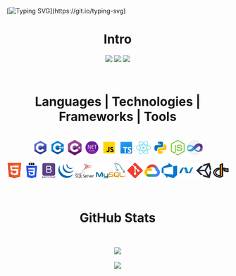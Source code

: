 [![Typing SVG](https://readme-typing-svg.demolab.com?font=Fira+Code&size=25&duration=3500&pause=750&color=53F6F7&center=true&vCenter=true&width=1000&height=100&lines=.+.+.+💬+Hello+Stranger+💬+.+.+.;.+.+.+🔺+Welcome+To+My+Venue+🔻+.+.+.;.+.+.+⚠️+Make+Yourself+At+Home+%3A&#41;+⚜️+.+.+.)](https://git.io/typing-svg)

<h1 align="center">Intro</h1>

<p align="center">
  <a href="https://www.instagram.com/sorrow.dada/"><img src="https://img.shields.io/badge/car_instagram-%23E4405F.svg?&style=for-the-badge&logo=instagram&logoColor=white" height=25></a>
  <a href="https://www.linkedin.com/in/danielmayabonilla0213/">
    <img src="https://img.shields.io/badge/LinkedIn-%230077B5.svg?&style=for-the-badge&logo=linkedin&logoColor=white" height=25></a>
  <a href="https://github.com/ReaVNaiL">
    <img src="https://komarev.com/ghpvc/?username=ReaVNaiL&style=for-the-badge&color=07b88e" height=25>
  </a>
</p>

</br>
<h1 align="center">Languages | Technologies | Frameworks | Tools</h1>
<p align="center">
  </br>
  <code><img title="C Programming" height="35" src="./icons/c.svg"></code>
  <code><img title="C++ Programming" height="35" src="./icons/c++.svg"></code>
  <code><img title="C# Programming" height="35" src="./icons/c_sharp.svg"></code>
  <code><img title=".NET Framework" height="35" src="./icons/.net.svg"></code>
  <code><img title="JavaScript" height="35" src="./icons/javascript.svg"></code>
  <code><img title="TypeScript" height="35" src="./icons/ts.svg"></code>
  <code><img title="ReactJS" height="35" src="./icons/react.svg"></code>
  <code><img title="Python" height="35" src="./icons/python.svg"></code>
  <code><img title="NodeJS" height="35" src="./icons/node_js.svg"></code>
  <code><img title="VB.NET" height="35" src="./icons/vb_net.png"></code>
</p>
<p align="center">
  <code><img title="HTML" height="35" src="./icons/html.svg"></code>
  <code><img title="CSS" height="35" src="./icons/css.svg"></code>
  <code><img title="BootStrap" height="35" src="./icons/bootstrap.svg"></code>
  <code><img title="jQuery" height="35" src="./icons/jquery.svg"></code>
  <code><img title="SQL Server" height="35" src="./icons/sql.svg"></code>
  <code><img title="MySQL" height="35" src="./icons/mysql.svg"></code>
  <code><img title="Git" height="35" src="./icons/git.svg"></code>
  <code><img title="Google Cloud Platform" height="35" src="./icons/gcp.svg"></code>
  <code><img title="Microsoft Azure DevOps" height="35" src="./icons/azure-devops.svg"></code>
  <code><img title="Microsoft .Net" height="35" src="./icons/dotnet.svg"></code>
  <code><img title="Unity" height="35" src="./icons/unity.svg"></code>
  <code><img title="OpenID" height="35" src="./icons/openid.svg"></code>
</p>

</br>
<h1 align="center">GitHub Stats</h1>
<p align="center">
</br>
</p>

<p align="center">
  <img src="https://readme-stats-api-rev.vercel.app/api?username=ReaVNaiL&custom_title=ReaVNaiL+-+Daniel+Maya&border_color=53F6F7&hide=issues,contribs&show_icons=true&count_private=true&theme=react">
</p>

<p align="center">
  <img src="https://readme-stats-api-rev.vercel.app/api/top-langs/?username=ReaVNaiL&layout=compact&theme=react&border_color=53F6F7"/>
</p>
